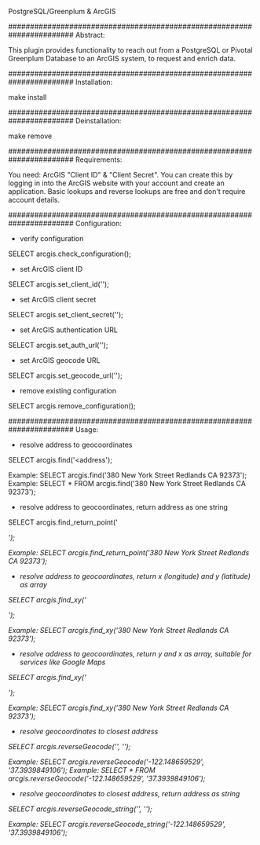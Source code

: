 PostgreSQL/Greenplum & ArcGIS

#######################################################################
Abstract:

This plugin provides functionality to reach out from a PostgreSQL or
Pivotal Greenplum Database to an ArcGIS system, to request and enrich data.



#######################################################################
Installation:

make install



#######################################################################
Deinstallation:

make remove



#######################################################################
Requirements:

You need: ArcGIS "Client ID" & "Client Secret". You can create this by
logging in into the ArcGIS website with your account and create an application.
Basic lookups and reverse lookups are free and don't require account details.



#######################################################################
Configuration:

- verify configuration

SELECT arcgis.check_configuration();


- set ArcGIS client ID

SELECT arcgis.set_client_id('<client id>');


- set ArcGIS client secret

SELECT arcgis.set_client_secret('<client secret>');


- set ArcGIS authentication URL

SELECT arcgis.set_auth_url('<auth URL>');


- set ArcGIS geocode URL

SELECT arcgis.set_geocode_url('<geocode base URL>');


- remove existing configuration

SELECT arcgis.remove_configuration();



#######################################################################
Usage:

- resolve address to geocoordinates

SELECT arcgis.find('<address');

Example: SELECT arcgis.find('380 New York Street Redlands CA 92373');
Example: SELECT * FROM arcgis.find('380 New York Street Redlands CA 92373');


- resolve address to geocoordinates, return address as one string

SELECT arcgis.find_return_point('<address>');

Example: SELECT arcgis.find_return_point('380 New York Street Redlands CA 92373');


- resolve address to geocoordinates, return x (longitude) and y (latitude) as array

SELECT arcgis.find_xy('<address>');

Example: SELECT arcgis.find_xy('380 New York Street Redlands CA 92373');


- resolve address to geocoordinates, return y and x as array, suitable for services like Google Maps

SELECT arcgis.find_xy('<address>');

Example: SELECT arcgis.find_xy('380 New York Street Redlands CA 92373');


- resolve geocoordinates to closest address

SELECT arcgis.reverseGeocode('<longitude>', '<latitude>');

Example: SELECT arcgis.reverseGeocode('-122.148659529', '37.3939849106');
Example: SELECT * FROM arcgis.reverseGeocode('-122.148659529', '37.3939849106');


- resolve geocoordinates to closest address, return address as string

SELECT arcgis.reverseGeocode_string('<longitude>', '<latitude>');

Example: SELECT arcgis.reverseGeocode_string('-122.148659529', '37.3939849106');

